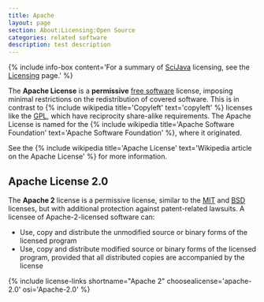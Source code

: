 ```yaml
---
title: Apache
layout: page
section: About:Licensing:Open Source
categories: related software
description: test description
---
```


{% include info-box content='For a summary of [SciJava](SciJava) licensing, see the [Licensing](Licensing) page.' %} 

The **Apache License** is a **permissive** [free software](Open_Source)
license, imposing minimal restrictions on the redistribution of covered
software. This is in contrast to
{% include wikipedia title='Copyleft' text='copyleft' %}
licenses like the [GPL](GPL), which have reciprocity share-alike requirements.
The Apache License is named for the
{% include wikipedia title='Apache Software Foundation' text='Apache Software Foundation' %},
where it originated.

See the
{% include wikipedia title='Apache License' text='Wikipedia article on the Apache License' %}
for more information.

## Apache License 2.0

The **Apache 2** license is a permissive license, similar to the [MIT](MIT) and
[BSD](BSD) licenses, but with additional protection against patent-related
lawsuits. A licensee of Apache-2-licensed software can:

- Use, copy and distribute the unmodified source or binary forms of the
  licensed program
- Use, copy and distribute modified source or binary forms of the licensed
  program, provided that all distributed copies are accompanied by the license

{% include license-links shortname="Apache 2" choosealicense='apache-2.0' osi='Apache-2.0' %}
